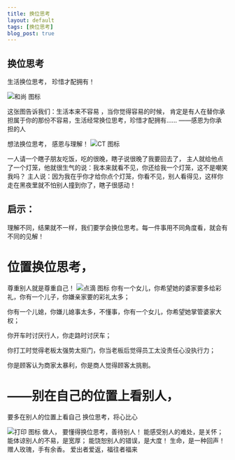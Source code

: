 ```yaml
---
title: 换位思考
layout: default
tags: [换位思考]
blog_post: true
---
```


## 换位思考

生活换位思考，
珍惜才配拥有！

![和尚 图标](https://qinghongjiao.com/cdn/blog/1.jpg)

这张图告诉我们：生活本来不容易 ，当你觉得容易的时候，
肯定是有人在替你承担属于你的那份不容易，生活经常换位思考，珍惜才配拥有……
——感恩为你承担的人

  
 想法换位思考，
感恩与理解！
![CT 图标](https://qinghongjiao.com/cdn/blog/2.jpg)

一人请一个瞎子朋友吃饭，吃的很晚，瞎子说很晚了我要回去了，
主人就给他点了一个灯笼，他就很生气的说：我本来就看不见，你还给我一个灯笼，这不是嘲笑我吗？
主人说：因为我在乎你才给你点个灯笼，你看不见，别人看得见，这样你走在黑夜里就不怕别人撞到你了，瞎子很感动！ 
## 启示： 
理解不同，结果就不一样，我们要学会换位思考。每一件事用不同角度看，就会有不同的见解！ 

# 位置换位思考，
尊重别人就是尊重自己！
![点滴 图标](https://qinghongjiao.com/cdn/blog/3.jpg)
你有一个女儿，你希望她的婆家要多给彩礼，你有一个儿子，你嫌亲家要的彩礼太多；


你有一个儿媳，你嫌儿媳事太多，不懂事，你有一个女儿，你希望她掌管婆家大权；

你开车时讨厌行人，你走路时讨厌车；

你打工时觉得老板太强势太抠门，你当老板后觉得员工太没责任心没执行力；

你是顾客认为商家太暴利，你是商人觉得顾客太挑剔。


# ——别在自己的位置上看别人，
要多在别人的位置上看自己
换位思考，将心比心

![打印 图标](https://qinghongjiao.com/cdn/blog/4.jpg)
做人，
要懂得换位思考，善待别人！
能感受别人的难处，是关怀；
能体谅别人的不易，是宽厚；
能饶恕别人的错误，是大度！
生命，是一种回声！
赠人玫瑰，手有余香。
爱出者爱返，福往者福来
